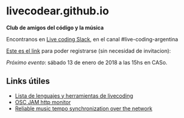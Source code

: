 # livecodear.github.io

**Club de amigos del código y la música**

Encontranos en [Live coding Slack](https://livecode.slack.com/messages/live-coding-argentina),
en el canal #live-coding-argentina

[Este es el link](http://live-code-slack.herokuapp.com) para poder registrarse
(sin necesidad de invitacion):

*Próximo evento*: sábado 13 de enero de 2018 a las 15hs en CASo.

## Links útiles

* [Lista de lenguajes y herramientas de livecoding](https://github.com/lvm/awesome-livecoding)
* [OSC JAM http monitor](https://github.com/sonidosmutantes/osc-party)
* [Reliable music tempo synchronization over the network](https://github.com/munshkr/temposyncd)
